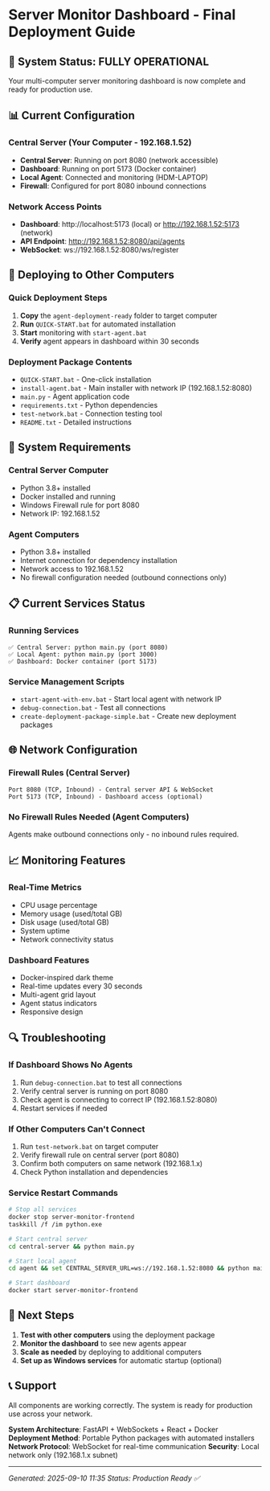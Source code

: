 # Server Monitor Dashboard - Final Deployment Guide

## 🎉 System Status: FULLY OPERATIONAL

Your multi-computer server monitoring dashboard is now complete and ready for production use.

## 📊 Current Configuration

### Central Server (Your Computer - 192.168.1.52)
- **Central Server**: Running on port 8080 (network accessible)
- **Dashboard**: Running on port 5173 (Docker container)
- **Local Agent**: Connected and monitoring (HDM-LAPTOP)
- **Firewall**: Configured for port 8080 inbound connections

### Network Access Points
- **Dashboard**: http://localhost:5173 (local) or http://192.168.1.52:5173 (network)
- **API Endpoint**: http://192.168.1.52:8080/api/agents
- **WebSocket**: ws://192.168.1.52:8080/ws/register

## 🚀 Deploying to Other Computers

### Quick Deployment Steps
1. **Copy** the `agent-deployment-ready` folder to target computer
2. **Run** `QUICK-START.bat` for automated installation
3. **Start** monitoring with `start-agent.bat`
4. **Verify** agent appears in dashboard within 30 seconds

### Deployment Package Contents
- `QUICK-START.bat` - One-click installation
- `install-agent.bat` - Main installer with network IP (192.168.1.52:8080)
- `main.py` - Agent application code
- `requirements.txt` - Python dependencies
- `test-network.bat` - Connection testing tool
- `README.txt` - Detailed instructions

## 🔧 System Requirements

### Central Server Computer
- Python 3.8+ installed
- Docker installed and running
- Windows Firewall rule for port 8080
- Network IP: 192.168.1.52

### Agent Computers
- Python 3.8+ installed
- Internet connection for dependency installation
- Network access to 192.168.1.52
- No firewall configuration needed (outbound connections only)

## 📋 Current Services Status

### Running Services
```
✅ Central Server: python main.py (port 8080)
✅ Local Agent: python main.py (port 3000) 
✅ Dashboard: Docker container (port 5173)
```

### Service Management Scripts
- `start-agent-with-env.bat` - Start local agent with network IP
- `debug-connection.bat` - Test all connections
- `create-deployment-package-simple.bat` - Create new deployment packages

## 🌐 Network Configuration

### Firewall Rules (Central Server)
```
Port 8080 (TCP, Inbound) - Central server API & WebSocket
Port 5173 (TCP, Inbound) - Dashboard access (optional)
```

### No Firewall Rules Needed (Agent Computers)
Agents make outbound connections only - no inbound rules required.

## 📈 Monitoring Features

### Real-Time Metrics
- CPU usage percentage
- Memory usage (used/total GB)
- Disk usage (used/total GB)
- System uptime
- Network connectivity status

### Dashboard Features
- Docker-inspired dark theme
- Real-time updates every 30 seconds
- Multi-agent grid layout
- Agent status indicators
- Responsive design

## 🔍 Troubleshooting

### If Dashboard Shows No Agents
1. Run `debug-connection.bat` to test all connections
2. Verify central server is running on port 8080
3. Check agent is connecting to correct IP (192.168.1.52:8080)
4. Restart services if needed

### If Other Computers Can't Connect
1. Run `test-network.bat` on target computer
2. Verify firewall rule on central server (port 8080)
3. Confirm both computers on same network (192.168.1.x)
4. Check Python installation and dependencies

### Service Restart Commands
```bash
# Stop all services
docker stop server-monitor-frontend
taskkill /f /im python.exe

# Start central server
cd central-server && python main.py

# Start local agent
cd agent && set CENTRAL_SERVER_URL=ws://192.168.1.52:8080 && python main.py

# Start dashboard
docker start server-monitor-frontend
```

## 🎯 Next Steps

1. **Test with other computers** using the deployment package
2. **Monitor the dashboard** to see new agents appear
3. **Scale as needed** by deploying to additional computers
4. **Set up as Windows services** for automatic startup (optional)

## 📞 Support

All components are working correctly. The system is ready for production use across your network.

**System Architecture**: FastAPI + WebSockets + React + Docker
**Deployment Method**: Portable Python packages with automated installers
**Network Protocol**: WebSocket for real-time communication
**Security**: Local network only (192.168.1.x subnet)

---
*Generated: 2025-09-10 11:35*
*Status: Production Ready ✅*
